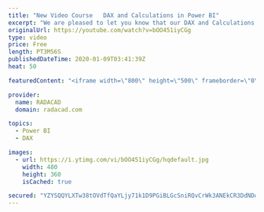 ```yaml
---
title: "New Video Course   DAX and Calculations in Power BI"
excerpt: "We are pleased to let you know that our DAX and Calculations in Power BI video course is now available. This course, like many other video courses we offer, is part of the Power BI from Rookie to Rock Star training. This is a course to consider if you need to create calculations for adding more analytics"
originalUrl: https://youtube.com/watch?v=bOO451iyCGg
type: video
price: Free
length: PT3M56S
publishedDateTime: 2020-01-09T03:41:39Z
heat: 50

featuredContent: "<iframe width=\"800\" height=\"500\" frameborder=\"0\" src=\"https://www.youtube.com/embed/bOO451iyCGg\" allow=\"accelerometer; autoplay; encrypted-media; gyroscope; picture-in-picture\" allowfullscreen></iframe>"

provider:
  name: RADACAD
  domain: radacad.com

topics:
  - Power BI
  - DAX

images:
  - url: https://i.ytimg.com/vi/bOO451iyCGg/hqdefault.jpg
    width: 480
    height: 360
    isCached: true

secured: "YZYSQQYLXTw38tOVdTfQaYLjy71k1D9PGiBLGcSniRQvCrWk3ANEkCR3DdNDq06PUxyjslWNhHodfWwCYk86eDrJl6DhDgEljAyyarRd9zo+CsVc6Ximq9IjQzogNMJUaw/pfX2t13mHlGCH38oxmhDQn3Kq8pcW0TItu2ZJq+RQhKDw/qvWJpkGWpT/P8enKX3nx1v8TmR4+HpG/97UXezI8OvLwXcYs8C1PVwH7s5yxW9iNVbkWjacUcDIKh7HxDm2pvpkxu2xJKvq1TOfFTy6VATvowdffTz1jaMbns2yGLR3y36ejcPslkZqYFOMzxEpkLXJG7xifBs8BzKm9A1tBwVW8ROv+Yc0KDYty+YBJPYiOiNP7hxTUawn3yFNXTkJiPN2p3lHP1Ftj6+XndZ3BumXpGOb6d0NLhnoh04=;SBcq40no7iQdyINt1lK8Mg=="
---
```


